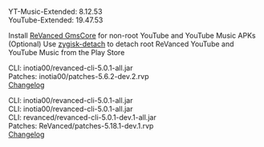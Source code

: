 YT-Music-Extended: 8.12.53  
YouTube-Extended: 19.47.53  

Install [ReVanced GmsCore](https://github.com/ReVanced/GmsCore/releases/latest) for non-root YouTube and YouTube Music APKs  
(Optional) Use [zygisk-detach](https://github.com/j-hc/zygisk-detach/releases/latest) to detach root ReVanced YouTube and YouTube Music from the Play Store
  
CLI: inotia00/revanced-cli-5.0.1-all.jar  
Patches: inotia00/patches-5.6.2-dev.2.rvp  
[Changelog](https://github.com/inotia00/revanced-patches/releases/tag/v5.6.2-dev.2)

CLI: inotia00/revanced-cli-5.0.1-all.jar  
CLI: inotia00/revanced-cli-5.0.1-all.jar  
CLI: revanced/revanced-cli-5.0.1-dev.1-all.jar  
Patches: ReVanced/patches-5.18.1-dev.1.rvp  
[Changelog](https://github.com/ReVanced/revanced-patches/releases/tag/v5.18.1-dev.1)  
